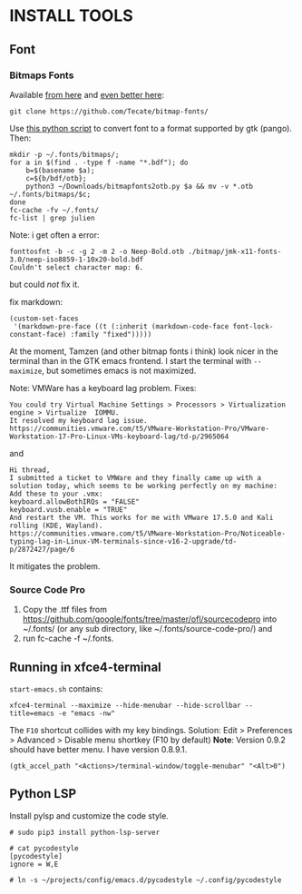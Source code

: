 # INSTALL TOOLS

## Font

### Bitmaps Fonts

Available [from here](https://files.ax86.net/terminus-ttf/#fontsizes) and [even better here](https://github.com/Tecate/bitmap-fonts/tree/master):
```
git clone https://github.com/Tecate/bitmap-fonts/
```

Use [this python script](https://ndim.fedorapeople.org/stuff/bitmapfonts2otb/bitmapfonts2otb.py) to convert font to a format supported by gtk (pango). Then:
```
mkdir -p ~/.fonts/bitmaps/; 
for a in $(find . -type f -name "*.bdf"); do 
	b=$(basename $a); 
	c=${b/bdf/otb};  
	python3 ~/Downloads/bitmapfonts2otb.py $a && mv -v *.otb ~/.fonts/bitmaps/$c; 
done
fc-cache -fv ~/.fonts/ 
fc-list | grep julien 
```
Note: i get often a error:
```
fonttosfnt -b -c -g 2 -m 2 -o Neep-Bold.otb ./bitmap/jmk-x11-fonts-3.0/neep-iso8859-1-10x20-bold.bdf
Couldn't select character map: 6.
```
but could *not* fix it.

fix markdown:
```
(custom-set-faces
 '(markdown-pre-face ((t (:inherit (markdown-code-face font-lock-constant-face) :family "fixed")))))
```

At the moment, Tamzen (and other bitmap fonts i think) look nicer in the terminal than in the GTK emacs frontend. I start the terminal with `--maximize`, but sometimes emacs is not maximized.

Note:
VMWare has a keyboard lag problem. Fixes:
```
You could try Virtual Machine Settings > Processors > Virtualization engine > Virtualize  IOMMU.
It resolved my keyboard lag issue.
https://communities.vmware.com/t5/VMware-Workstation-Pro/VMware-Workstation-17-Pro-Linux-VMs-keyboard-lag/td-p/2965064
```
and
```
Hi thread,
I submitted a ticket to VMWare and they finally came up with a solution today, which seems to be working perfectly on my machine:
Add these to your .vmx:
keyboard.allowBothIRQs = "FALSE"
keyboard.vusb.enable = "TRUE"
And restart the VM. This works for me with VMware 17.5.0 and Kali rolling (KDE, Wayland).
https://communities.vmware.com/t5/VMware-Workstation-Pro/Noticeable-typing-lag-in-Linux-VM-terminals-since-v16-2-upgrade/td-p/2872427/page/6
```
It mitigates the problem.

### Source Code Pro 

1. Copy the .ttf files from https://github.com/google/fonts/tree/master/ofl/sourcecodepro into ~/.fonts/ (or any sub directory, like ~/.fonts/source-code-pro/) and 
2. run fc-cache -f ~/.fonts.

## Running in xfce4-terminal

`start-emacs.sh` contains:
```
xfce4-terminal --maximize --hide-menubar --hide-scrollbar --title=emacs -e "emacs -nw"
```
The `F10` shortcut collides with my key bindings. 
Solution: Edit > Preferences > Advanced > Disable menu shortkey (F10 by default)
**Note**: 
Version 0.9.2 should have better menu. I have version 0.8.9.1.

```
(gtk_accel_path "<Actions>/terminal-window/toggle-menubar" "<Alt>0")
```

## Python LSP

Install pylsp and customize the code style.
```
# sudo pip3 install python-lsp-server

# cat pycodestyle 
[pycodestyle]
ignore = W,E

# ln -s ~/projects/config/emacs.d/pycodestyle ~/.config/pycodestyle
```
